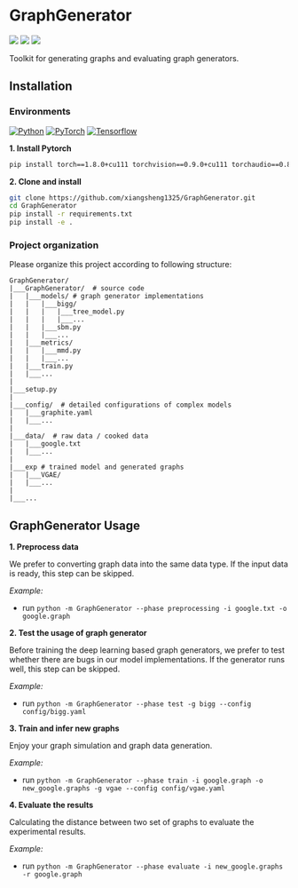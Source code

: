 # GraphGenerator
<a href="https://github.com/xiangsheng1325/GraphGenerator/graphs/contributors" alt="Contributors">
        <img src="https://img.shields.io/github/contributors/xiangsheng1325/GraphGenerator?style=plastic" /></a>
        
<a href="https://github.com/xiangsheng1325/GraphGenerator/pulse" alt="Activity">
        <img src="https://img.shields.io/github/commit-activity/m/xiangsheng1325/GraphGenerator?style=plastic" /></a>

<a href="https://github.com/xiangsheng1325/GraphGenerator">
        <img src="https://img.shields.io/github/languages/code-size/xiangsheng1325/GraphGenerator?style=plastic"></a>

Toolkit for generating graphs and evaluating graph generators.

## Installation
### Environments
[![Python](https://img.shields.io/badge/Python-v3.6-blue?style=plastic)](https://www.python.org/)
[![PyTorch](https://img.shields.io/badge/PyTorch-v1.8.0-red?style=plastic)](https://pypi.org/project/torch/)
[![Tensorflow](https://img.shields.io/badge/Tensorflow-v2.4.1-blue?style=plastic)](https://pypi.org/project/tensorflow/)

**1. Install Pytorch**
```bash
pip install torch==1.8.0+cu111 torchvision==0.9.0+cu111 torchaudio==0.8.0 -f https://download.pytorch.org/whl/torch_stable.html
```
**2. Clone and install**
```bash
git clone https://github.com/xiangsheng1325/GraphGenerator.git
cd GraphGenerator
pip install -r requirements.txt
pip install -e .
```

### Project organization

Please organize this project according to following structure:

```
GraphGenerator/
|___GraphGenerator/  # source code
|   |___models/ # graph generator implementations
|   |   |___bigg/
|   |   |   |___tree_model.py
|   |   |   |___...
|   |   |___sbm.py
|   |   |___...
|   |___metrics/
|   |   |___mmd.py
|   |   |___...
|   |___train.py
|   |___...
|
|___setup.py 
|
|___config/  # detailed configurations of complex models
|   |___graphite.yaml
|   |___...
|
|___data/  # raw data / cooked data
|   |___google.txt
|   |___...
|
|___exp # trained model and generated graphs
|   |___VGAE/
|   |___...
|
|___...
```

## GraphGenerator Usage

**1. Preprocess data**

We prefer to converting graph data into the same data type. If the input data is ready, this step can be skipped.

_Example:_
* run `python -m GraphGenerator --phase preprocessing -i google.txt -o google.graph`

**2. Test the usage of graph generator**

Before training the deep learning based graph generators,
we prefer to test whether there are bugs in our model implementations.
If the generator runs well, this step can be skipped.

_Example:_
* run `python -m GraphGenerator --phase test -g bigg --config config/bigg.yaml`

**3. Train and infer new graphs**

Enjoy your graph simulation and graph data generation.

_Example:_
* run `python -m GraphGenerator --phase train -i google.graph -o new_google.graphs -g vgae --config config/vgae.yaml`

**4. Evaluate the results**

Calculating the distance between two set of graphs to evaluate the experimental results. 

_Example:_
* run `python -m GraphGenerator --phase evaluate -i new_google.graphs -r google.graph`

